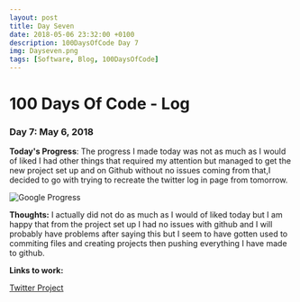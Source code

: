 ```yaml
---
layout: post
title: Day Seven
date: 2018-05-06 23:32:00 +0100
description: 100DaysOfCode Day 7
img: Dayseven.png
tags: [Software, Blog, 100DaysOfCode]
---
```


# 100 Days Of Code - Log 

### Day 7: May 6, 2018

**Today's Progress**: The progress I made today was not as much as I would of liked I had other things that required my attention but managed to get the new project set up and on Github without no issues coming from that,I decided to go with trying to recreate the twitter log in page from tomorrow.

![Google Progress]({{site.baseurl}}/assets/img/twitterpage.png)

**Thoughts:** I actually did not do as much as I would of liked today but I am happy that from the project set up I had no issues with github and I will probably have problems after saying this but I seem to have gotten used to commiting files and creating projects then pushing everything I have made to github.


**Links to work:** 

[Twitter Project](https://github.com/NathanScott85/twitter)
